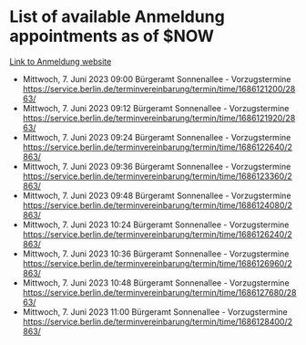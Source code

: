 # List of available Anmeldung appointments as of $NOW
[Link to Anmeldung website](https://service.berlin.de/terminvereinbarung/termin/tag.php?termin=1&anliegen[]=120686&dienstleisterlist=122210,122217,327316,122219,327312,122227,327314,122231,327346,122243,327348,122254,122252,329742,122260,329745,122262,329748,122271,327278,122273,327274,122277,327276,330436,122280,327294,122282,327290,122284,327292,122291,327270,122285,327266,122286,327264,122296,327268,150230,329760,122297,327286,122294,327284,122312,329763,122314,329775,122304,327330,122311,327334,122309,327332,317869,122281,327352,122279,329772,122283,122276,327324,122274,327326,122267,329766,122246,327318,122251,327320,122257,327322,122208,327298,122226,327300&herkunft=http%3A%2F%2Fservice.berlin.de%2Fdienstleistung%2F120686%2F)
- Mittwoch, 7. Juni 2023 09:00 Bürgeramt Sonnenallee - Vorzugstermine https://service.berlin.de/terminvereinbarung/termin/time/1686121200/2863/
- Mittwoch, 7. Juni 2023 09:12 Bürgeramt Sonnenallee - Vorzugstermine https://service.berlin.de/terminvereinbarung/termin/time/1686121920/2863/
- Mittwoch, 7. Juni 2023 09:24 Bürgeramt Sonnenallee - Vorzugstermine https://service.berlin.de/terminvereinbarung/termin/time/1686122640/2863/
- Mittwoch, 7. Juni 2023 09:36 Bürgeramt Sonnenallee - Vorzugstermine https://service.berlin.de/terminvereinbarung/termin/time/1686123360/2863/
- Mittwoch, 7. Juni 2023 09:48 Bürgeramt Sonnenallee - Vorzugstermine https://service.berlin.de/terminvereinbarung/termin/time/1686124080/2863/
- Mittwoch, 7. Juni 2023 10:24 Bürgeramt Sonnenallee - Vorzugstermine https://service.berlin.de/terminvereinbarung/termin/time/1686126240/2863/
- Mittwoch, 7. Juni 2023 10:36 Bürgeramt Sonnenallee - Vorzugstermine https://service.berlin.de/terminvereinbarung/termin/time/1686126960/2863/
- Mittwoch, 7. Juni 2023 10:48 Bürgeramt Sonnenallee - Vorzugstermine https://service.berlin.de/terminvereinbarung/termin/time/1686127680/2863/
- Mittwoch, 7. Juni 2023 11:00 Bürgeramt Sonnenallee - Vorzugstermine https://service.berlin.de/terminvereinbarung/termin/time/1686128400/2863/

